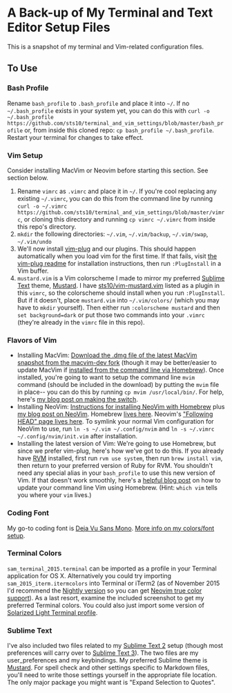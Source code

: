 # A Back-up of My Terminal and Text Editor Setup Files

This is a snapshot of my terminal and Vim-related configuration files. 

## To Use

### Bash Profile
Rename `bash_profile` to `.bash_profile` and place it into `~/`. If no `~/.bash_profile` exists in your system yet, you can do this with `curl -o ~/.bash_profile https://github.com/sts10/terminal_and_vim_settings/blob/master/bash_profile` or, from inside this cloned repo: `cp bash_profile ~/.bash_profile`. Restart your terminal for changes to take effect.

### Vim Setup
Consider installing MacVim or Neovim before starting this section. See section below.

1. Rename `vimrc` as `.vimrc` and place it in `~/`. If you're cool replacing any existing `~/.vimrc`, you can do this from the command line by running `curl -o ~/.vimrc https://github.com/sts10/terminal_and_vim_settings/blob/master/vimrc`, or cloning this directory and running `cp vimrc ~/.vimrc` from inside this repo's directory.
2. `mkdir` the following directories: `~/.vim`, `~/.vim/backup`, `~/.vim/swap`, `~/.vim/undo`
3. We'll now install [vim-plug](https://github.com/junegunn/vim-plug) and our plugins. This should happen automatically when you load vim for the first time. If that fails, visit [the vim-plug readme](https://github.com/junegunn/vim-plug) for installation instructions, then run `:PlugInstall` in a Vim buffer. 
4. `mustard.vim` is a Vim colorscheme I made to mirror my preferred [Sublime Text](http://www.sublimetext.com/) theme, [Mustard](http://colorsublime.com/theme/Mustard). I have [sts10/vim-mustard.vim](https://github.com/sts10/vim-mustard) listed as a plugin in this `vimrc`, so the colorscheme should install when you run `:PlugInstall`. But if it doesn't, place `mustard.vim` into `~/.vim/colors/` (which you may have to `mkdir` yourself). Then either run `:colorscheme mustard` and then `set background=dark` or put those two commands into your `.vimrc` (they're already in the `vimrc` file in this repo).

### Flavors of Vim
- Installing MacVim: [Download the .dmg file of the latest MacVim snapshot from the macvim-dev fork](https://github.com/macvim-dev/macvim/releases/) (though it may be better/easier to update MacVim if [installed from the command line via Homebrew](http://apple.stackexchange.com/questions/59375/how-do-i-install-macvim)). Once installed, you're going to want to setup the command line `mvim` command (should be included in the download) by putting the `mvim` file in place-- you can do this by running `cp mvim /usr/local/bin/`. For help, here's [my blog post on making the switch](http://sts10.github.io/blog/2015/08/07/from-terminal-vim-to-mac-vim/).
- Installing NeoVim: [Instructions for installing NeoVim with Homebrew](https://github.com/neovim/homebrew-neovim/blob/master/README.md) plus [my blog post on NeoVim](http://sts10.github.io/blog/2015/08/11/neovim-an-open-source-project/). Homebrew [lives here](http://brew.sh/). Neovim's ["Following HEAD" page lives here](https://github.com/neovim/neovim/wiki/Following-HEAD). 
To symlink your normal Vim configuration for NeoVim to use, run `ln -s ~/.vim ~/.config/nvim` and `ln -s ~/.vimrc ~/.config/nvim/init.vim` after installation.
- Installing the latest version of Vim: We're going to use Homebrew, but since we prefer vim-plug, here's how we've got to do this. If you already have [RVM](https://rvm.io/) installed, first run `rvm use system`, then run `brew install vim`, then return to your preferred version of Ruby for RVM. You shouldn't need any special alias in your `bash_profile` to use this new version of Vim. If that doesn't work smoothly, here's a [helpful blog post](http://www.prioritized.net/blog/upgrading-vim-on-os-x/) on how to update your command line Vim using Homebrew. (Hint: `which vim` tells you where your `vim` lives.)

### Coding Font

My go-to coding font is [Deja Vu Sans Mono](http://dejavu-fonts.org/wiki/Download). [More info on my colors/font setup](http://sts10.github.io/blog/2014/02/14/my-current-coding-setup/).

### Terminal Colors

`sam_terminal_2015.terminal` can be imported as a profile in your Terminal application for OS X. Alternatively you could try importing `sam_2015_iterm.itermcolors` into Terminal or iTerm2 (as of November 2015 I'd recommend the [Nightly version](http://iterm2.com/downloads/nightly/#/section/home) so you can get [Neovim true color support](http://sts10.github.io/blog/2015/10/24/true-hex-colors-with-neovim-and-iterm2/)). As a last resort, examine the included screenshot to get my preferred Terminal colors. You could also just import some version of [Solarized Light Terminal profile](https://github.com/tomislav/osx-terminal.app-colors-solarized). 

### Sublime Text

I've also included two files related to my [Sublime Text 2](http://www.sublimetext.com/2) setup (though most preferences will carry over to [Sublime Text 3](http://www.sublimetext.com/3)). The two files are my user_preferences and my keybindings. My preferred Sublime theme is [Mustard](http://colorsublime.com/theme/Mustard). For spell check and other settings specific to Markdown files, you'll need to write those settings yourself in the appropriate file location. The only major package you might want is "Expand Selection to Quotes".

